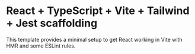 # React + TypeScript + Vite + Tailwind + Jest scaffolding

This template provides a minimal setup to get React working in Vite with HMR and some ESLint rules.

